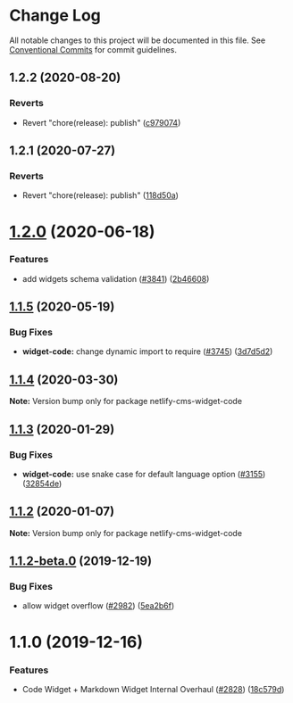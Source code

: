 # Change Log

All notable changes to this project will be documented in this file.
See [Conventional Commits](https://conventionalcommits.org) for commit guidelines.

## 1.2.2 (2020-08-20)


### Reverts

* Revert "chore(release): publish" ([c979074](https://github.com/netlify/netlify-cms/tree/master/packages/netlify-cms-widget-code/commit/c97907424aaa47fe78267752785a817938f69129))





## 1.2.1 (2020-07-27)


### Reverts

* Revert "chore(release): publish" ([118d50a](https://github.com/netlify/netlify-cms/tree/master/packages/netlify-cms-widget-code/commit/118d50a7a70295f25073e564b5161aa2b9883056))





# [1.2.0](https://github.com/netlify/netlify-cms/tree/master/packages/netlify-cms-widget-code/compare/netlify-cms-widget-code@1.1.5...netlify-cms-widget-code@1.2.0) (2020-06-18)


### Features

* add widgets schema validation ([#3841](https://github.com/netlify/netlify-cms/tree/master/packages/netlify-cms-widget-code/issues/3841)) ([2b46608](https://github.com/netlify/netlify-cms/tree/master/packages/netlify-cms-widget-code/commit/2b46608f86d22c8ad34f75e396be7c34462d9e99))





## [1.1.5](https://github.com/netlify/netlify-cms/tree/master/packages/netlify-cms-widget-code/compare/netlify-cms-widget-code@1.1.4...netlify-cms-widget-code@1.1.5) (2020-05-19)


### Bug Fixes

* **widget-code:** change dynamic import to require ([#3745](https://github.com/netlify/netlify-cms/tree/master/packages/netlify-cms-widget-code/issues/3745)) ([3d7d5d2](https://github.com/netlify/netlify-cms/tree/master/packages/netlify-cms-widget-code/commit/3d7d5d2e677fa0bb2bd6e2a65df302053ba4d159))





## [1.1.4](https://github.com/netlify/netlify-cms/tree/master/packages/netlify-cms-widget-code/compare/netlify-cms-widget-code@1.1.3...netlify-cms-widget-code@1.1.4) (2020-03-30)

**Note:** Version bump only for package netlify-cms-widget-code





## [1.1.3](https://github.com/netlify/netlify-cms/tree/master/packages/netlify-cms-widget-code/compare/netlify-cms-widget-code@1.1.2...netlify-cms-widget-code@1.1.3) (2020-01-29)


### Bug Fixes

* **widget-code:** use snake case for default language option ([#3155](https://github.com/netlify/netlify-cms/tree/master/packages/netlify-cms-widget-code/issues/3155)) ([32854de](https://github.com/netlify/netlify-cms/tree/master/packages/netlify-cms-widget-code/commit/32854de41c1d0ef81836ffdad8851a583086d6a6))





## [1.1.2](https://github.com/netlify/netlify-cms/tree/master/packages/netlify-cms-widget-code/compare/netlify-cms-widget-code@1.1.2-beta.0...netlify-cms-widget-code@1.1.2) (2020-01-07)

**Note:** Version bump only for package netlify-cms-widget-code





## [1.1.2-beta.0](https://github.com/netlify/netlify-cms/tree/master/packages/netlify-cms-widget-code/compare/netlify-cms-widget-code@1.1.0...netlify-cms-widget-code@1.1.2-beta.0) (2019-12-19)


### Bug Fixes

* allow widget overflow ([#2982](https://github.com/netlify/netlify-cms/tree/master/packages/netlify-cms-widget-code/issues/2982)) ([5ea2b6f](https://github.com/netlify/netlify-cms/tree/master/packages/netlify-cms-widget-code/commit/5ea2b6fe2f3ccb5e465f65fca359baf7210e5fdb))





# 1.1.0 (2019-12-16)


### Features

* Code Widget + Markdown Widget Internal Overhaul ([#2828](https://github.com/netlify/netlify-cms/tree/master/packages/netlify-cms-widget-code/issues/2828)) ([18c579d](https://github.com/netlify/netlify-cms/tree/master/packages/netlify-cms-widget-code/commit/18c579d0e9f0ff71ed8c52f5c66f2309259af054))
